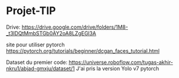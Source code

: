 # Projet-TIP
Drive: https://drive.google.com/drive/folders/1M8-_t3lDQtMmbSTGb0AY2oA8LZgEGl3A

site pour utiliser pytorch https://pytorch.org/tutorials/beginner/dcgan_faces_tutorial.html

Dataset du premier code: https://universe.roboflow.com/tugas-akhir-nkru1/abjad-gmxju/dataset/1 J'ai pris la version Yolo v7 pytorch